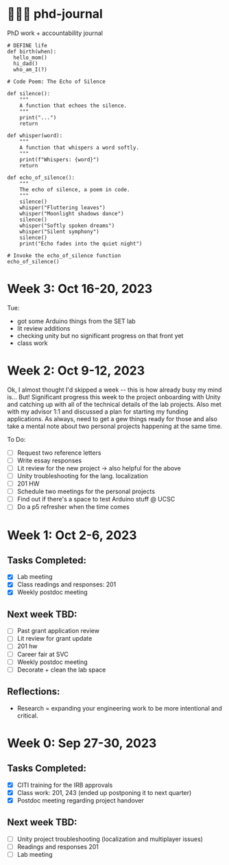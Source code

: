 # 👩🏻‍💻 phd-journal
PhD work + accountability journal

```
# DEFINE life
def birth(when):
  hello_mom()
  hi_dad()
  who_am_I(?)

# Code Poem: The Echo of Silence

def silence():
    """
    A function that echoes the silence.
    """
    print("...")
    return

def whisper(word):
    """
    A function that whispers a word softly.
    """
    print(f"Whispers: {word}")
    return

def echo_of_silence():
    """
    The echo of silence, a poem in code.
    """
    silence()
    whisper("Fluttering leaves")
    whisper("Moonlight shadows dance")
    silence()
    whisper("Softly spoken dreams")
    whisper("Silent symphony")
    silence()
    print("Echo fades into the quiet night")

# Invoke the echo_of_silence function
echo_of_silence()

```

# Week 3: Oct 16-20, 2023

Tue:
- got some Arduino things from the SET lab
- lit review additions
- checking unity but no significant progress on that front yet
- class work

# Week 2: Oct 9-12, 2023

Ok, I almost thought I'd skipped a week -- this is how already busy my mind is... But! Significant progress this week to the project onboarding with Unity and catching up with all of the technical details of the lab projects. Also met with my advisor 1:1 and discussed a plan for starting my funding applications. As always, need to get a gew things ready for those and also take a mental note about two personal projects happening at the same time.

To Do:
- [ ] Request two reference letters
- [ ] Write essay responses
- [ ] Lit review for the new project -> also helpful for the above
- [ ] Unity troubleshooting for the lang. localization
- [ ] 201 HW
- [ ] Schedule two meetings for the personal projects
- [ ] Find out if there's a space to test Arduino stuff @ UCSC
- [ ] Do a p5 refresher when the time comes

# Week 1: Oct 2-6, 2023

## Tasks Completed:
- [x] Lab meeting
- [x] Class readings and responses: 201
- [x] Weekly postdoc meeting 

## Next week TBD:
- [ ] Past grant application review
- [ ] Lit review for grant update
- [ ] 201 hw
- [ ] Career fair at SVC
- [ ] Weekly postdoc meeting
- [ ] Decorate + clean the lab space

## Reflections:

- Research = expanding your engineering work to be more intentional and critical.

# Week 0: Sep 27-30, 2023

## Tasks Completed:
- [x] CITI training for the IRB approvals
- [x] Class work: 201, 243 (ended up postponing it to next quarter)
- [x] Postdoc meeting regarding project handover  

## Next week TBD:
- [ ] Unity project troubleshooting (localization and multiplayer issues)
- [ ] Readings and responses 201
- [ ] Lab meeting
